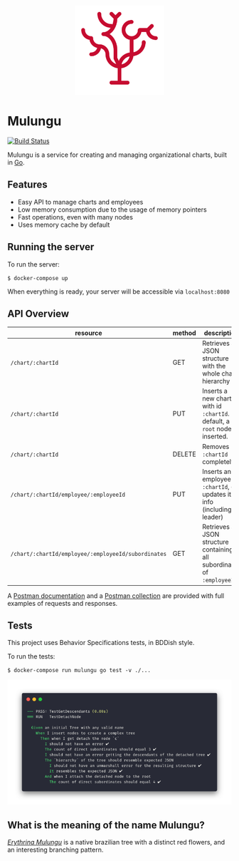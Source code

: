 
<p align="center">
  <img src="docs/logo.svg" title="Mulungu logo" width="200" height="200">
</p>

# Mulungu 
[![Build Status](https://travis-ci.org/cauli/mulungu.svg?branch=master)](https://travis-ci.org/cauli/mulungu)

Mulungu is a service for creating and managing organizational charts, built in [Go](https://golang.org/).

## Features
- Easy API to manage charts and employees
- Low memory consumption due to the usage of memory pointers
- Fast operations, even with many nodes
- Uses memory cache by default

## Running the server

To run the server:

```
$ docker-compose up
```

When everything is ready, your server will be accessible via `localhost:8080`

## API Overview

| resource                                            	| method      	| description                                                                    	|
|-----------------------------------------------------	|-------------	|--------------------------------------------------------------------------------	|
| `/chart/:chartId`                                   	| GET         	| Retrieves a JSON structure with the whole chart hierarchy                      	|
| `/chart/:chartId`                                   	| PUT         	| Inserts a new chart with id `:chartId`. By default, a `root` node is inserted. 	|
| `/chart/:chartId`                                   	| DELETE      	| Removes `:chartId` completely                                                  	|
| `/chart/:chartId/employee/:employeeId`              	| PUT         	| Inserts an employee to `:chartId`, or updates its info (including leader)      	|
| `/chart/:chartId/employee/:employeeId/subordinates` 	| GET         	| Retrieves a JSON structure containing all subordinates of `:employeeId`        	|

A [Postman documentation](https://documenter.getpostman.com/view/228918/RztoMTZh#intro) and a [Postman collection](https://www.getpostman.com/collections/02ef4141ff6421e376c2) are provided with full examples of requests and responses.

## Tests 
This project uses Behavior Specifications tests, in BDDish style.  

To run the tests:
```
$ docker-compose run mulungu go test -v ./...
```

<p align="center">
  <img src="docs/tests.png" title="Sample of screen showing results of behavioral tests">
</p>

## What is the meaning of the name Mulungu?
[*Erythrina Mulungu*](https://en.wikipedia.org/wiki/Erythrina_mulungu) is a native brazilian tree with a distinct red flowers, and an interesting branching pattern. 